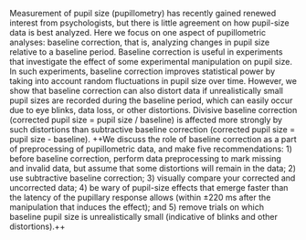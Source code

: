 Measurement of pupil size (pupillometry) has recently gained renewed interest from psychologists, but there is little agreement on how pupil-size data is best analyzed. Here we focus on one aspect of pupillometric analyses: baseline correction, that is, analyzing changes in pupil size relative to a baseline period. Baseline correction is useful in experiments that investigate the effect of some experimental manipulation on pupil size. In such experiments, baseline correction improves statistical power by taking into account random fluctuations in pupil size over time. However, we show that baseline correction can also distort data if unrealistically small pupil sizes are recorded during the baseline period, which can easily occur due to eye blinks, data loss, or other distortions. Divisive baseline correction (corrected pupil size = pupil size / baseline) is affected more strongly by such distortions than subtractive baseline correction (corrected pupil size = pupil size - baseline). ++We discuss the role of baseline correction as a part of preprocessing of pupillometric data, and make five recommendations: 1) before baseline correction, perform data preprocessing to mark missing and invalid data, but assume that some distortions will remain in the data; 2) use subtractive baseline correction; 3) visually compare your corrected and uncorrected data; 4) be wary of pupil-size effects that emerge faster than the latency of the pupillary response allows (within ±220 ms after the manipulation that induces the effect); and 5) remove trials on which baseline pupil size is unrealistically small (indicative of blinks and other distortions).++
